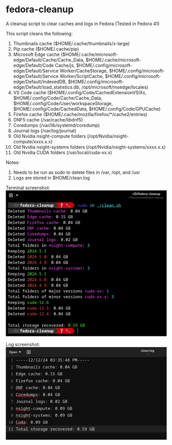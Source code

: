 # fedora-cleanup

A cleanup script to clear caches and logs in Fedora (Tested in Fedora 41)

This script cleans the following:
1. Thumbnails cache ($HOME/.cache/thumbnails/x-large)
2. Pip cache ($HOME/.cache/pip)
3. Microsoft Edge cache ($HOME/.cache/microsoft-edge/Default/Cache/Cache_Data, $HOME/.cache/microsoft-edge/Default/Code Cache/js, $HOME/.config/microsoft-edge/Default/Service Worker/CacheStorage, $HOME/.config/microsoft-edge/Default/Service Worker/ScriptCache, $HOME/.config/microsoft-edge/Default/IndexedDB, $HOME/.config/microsoft-edge/Default/load_statistics.db, /opt/microsoft/msedge/locales)
4. VS Code cache ($HOME/.config/Code/CachedExtensionVSIXs, $HOME/.config/Code/Cache/Cache_Data, $HOME/.config/Code/User/workspaceStorage, $HOME/.config/Code/CachedData, $HOME/.config/Code/GPUCache)
5. Firefox cache ($HOME/.cache/mozilla/firefox/*/cache2/entries)
6. DNF5 cache (/var/cache/libdnf5)
7. Coredumps (/var/lib/systemd/coredump)
8. Journal logs (/var/log/journal)
9. Old Nvidia nsight-compute folders (/opt/Nvidia/nsight-compute/xxxx.x.x)
10. Old Nvidia nsight-systems folders (/opt/Nvidia/nsight-systems/xxxx.x.x)
11. Old Nvidia CUDA folders (/usr/local/cuda-xx.x)

Notes:
1. Needs to be run as sudo to delete files in /var, /opt, and /usr
2. Logs are stored in $HOME/clean.log

Terminal screenshot:
![alt text](/images/terminal.png)

Log screenshot:
![alt text](/images/log.png)


